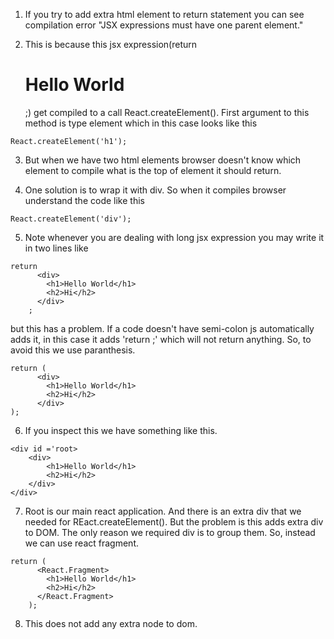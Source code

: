 1. If you try to add extra html element to return statement you can see compilation error "JSX expressions must have one parent element."

2. This is because this jsx expression(return <h1>Hello World</h1>;) get compiled to a call React.createElement(). First argument to this method is type element which in this case looks like this

```
React.createElement('h1');
```

3. But when we have two html elements browser doesn't know which element to compile what is the top of element it should return.

4. One solution is to wrap it with div. So when it compiles browser understand the code like this

```
React.createElement('div');
```

5. Note whenever you are dealing with long jsx expression you may write it in two lines like

```
return
      <div>
        <h1>Hello World</h1>
        <h2>Hi</h2>
      </div>
    ;
```

but this has a problem. If a code doesn't have semi-colon js automatically adds it, in this case it adds 'return ;' which will not return anything. So, to avoid this we use paranthesis.

```
return (
      <div>
        <h1>Hello World</h1>
        <h2>Hi</h2>
      </div>
);
```

6. If you inspect this we have something like this.

```
<div id ='root>
    <div>
        <h1>Hello World</h1>
        <h2>Hi</h2>
    </div>
</div>
```

7. Root is our main react application. And there is an extra div that we needed for REact.createElement(). But the problem is this adds extra div to DOM. The only reason we required div is to group them. So, instead we can use react fragment.

```
return (
      <React.Fragment>
        <h1>Hello World</h1>
        <h2>Hi</h2>
      </React.Fragment>
    );
```

8. This does not add any extra node to dom.
